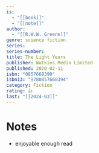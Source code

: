 ```yaml
---
is:
  - "[[book]]"
  - "[[note]]"
author:
  - "[[R.W.W. Greene]]"
genre: science fiction
series: 
series-number: 
title: The Light Years
publisher: Watkins Media Limited
published: 2020-02-11
isbn: "0857668390"
isbn13: "9780857668394"
category: Fiction
rating: 👍
last: "[[2024-03]]"
---
```

# Notes
- enjoyable enough read
